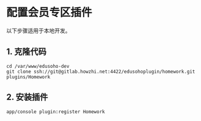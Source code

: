 # 配置会员专区插件

以下步骤适用于本地开发。

## 1. 克隆代码

    cd /var/www/edusoho-dev
    git clone ssh://git@gitlab.howzhi.net:4422/edusohoplugin/homework.git plugins/Homework

## 2. 安装插件

    app/console plugin:register Homework
